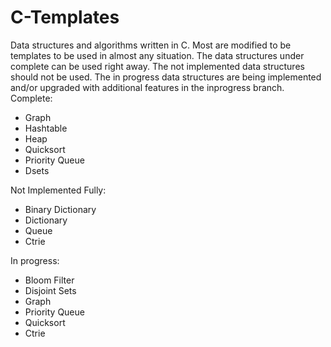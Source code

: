 # C-Templates
Data structures and algorithms written in C. Most are modified to be templates to be used in almost any situation.
The data structures under complete can be used right away.
The not implemented data structures should not be used.
The in progress data structures are being implemented and/or upgraded with additional features in the inprogress branch.
Complete:
  * Graph
  * Hashtable
  * Heap
  * Quicksort
  * Priority Queue
  * Dsets

Not Implemented Fully:
  * Binary Dictionary
  * Dictionary
  * Queue
  * Ctrie

In progress:
  * Bloom Filter
  * Disjoint Sets
  * Graph
  * Priority Queue
  * Quicksort
  * Ctrie
  
  
